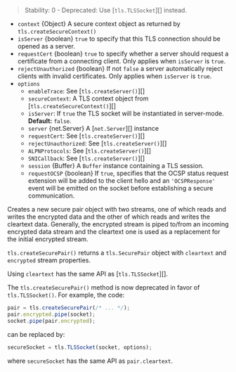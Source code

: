 <!-- YAML
added: v0.3.2
deprecated: v0.11.3
changes:
  - version: v5.0.0
    pr-url: https://github.com/nodejs/node/pull/2564
    description: ALPN options are supported now.
-->

> Stability: 0 - Deprecated: Use [`tls.TLSSocket`][] instead.

* `context` {Object} A secure context object as returned by
  `tls.createSecureContext()`
* `isServer` {boolean} `true` to specify that this TLS connection should be
  opened as a server.
* `requestCert` {boolean} `true` to specify whether a server should request a
  certificate from a connecting client. Only applies when `isServer` is `true`.
* `rejectUnauthorized` {boolean} If not `false` a server automatically reject
  clients with invalid certificates. Only applies when `isServer` is `true`.
* `options`
  * `enableTrace`: See [`tls.createServer()`][]
  * `secureContext`: A TLS context object from [`tls.createSecureContext()`][]
  * `isServer`: If `true` the TLS socket will be instantiated in server-mode.
    **Default:** `false`.
  * `server` {net.Server} A [`net.Server`][] instance
  * `requestCert`: See [`tls.createServer()`][]
  * `rejectUnauthorized`: See [`tls.createServer()`][]
  * `ALPNProtocols`: See [`tls.createServer()`][]
  * `SNICallback`: See [`tls.createServer()`][]
  * `session` {Buffer} A `Buffer` instance containing a TLS session.
  * `requestOCSP` {boolean} If `true`, specifies that the OCSP status request
    extension will be added to the client hello and an `'OCSPResponse'` event
    will be emitted on the socket before establishing a secure communication.

Creates a new secure pair object with two streams, one of which reads and writes
the encrypted data and the other of which reads and writes the cleartext data.
Generally, the encrypted stream is piped to/from an incoming encrypted data
stream and the cleartext one is used as a replacement for the initial encrypted
stream.

`tls.createSecurePair()` returns a `tls.SecurePair` object with `cleartext` and
`encrypted` stream properties.

Using `cleartext` has the same API as [`tls.TLSSocket`][].

The `tls.createSecurePair()` method is now deprecated in favor of
`tls.TLSSocket()`. For example, the code:

```js
pair = tls.createSecurePair(/* ... */);
pair.encrypted.pipe(socket);
socket.pipe(pair.encrypted);
```

can be replaced by:

```js
secureSocket = tls.TLSSocket(socket, options);
```

where `secureSocket` has the same API as `pair.cleartext`.























































